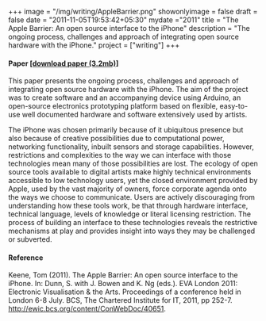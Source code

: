 +++
image = "/img/writing/AppleBarrier.png"
showonlyimage = false
draft = false
date = "2011-11-05T19:53:42+05:30"
mydate ="2011"
title = "The Apple Barrier: An open source interface to the iPhone"
description = "The ongoing process, challenges and approach of integrating open source hardware with the iPhone."
project = ["writing"]
+++

#### Paper <a href="/files/TheAppleBarrierTomKeene.pdf">[download paper (3.2mb)]</a>

This paper presents the ongoing process, challenges and approach of integrating open source hardware with the iPhone. The aim of the project was to create software and an accompanying device using Arduino, an open-source electronics prototyping platform based on flexible, easy-to- use well documented hardware and software extensively used by artists.

The iPhone was chosen primarily because of it ubiquitous presence but also because of creative possibilities due to computational power, networking functionality, inbuilt sensors and storage capabilities. However, restrictions and complexities to the way we can interface with those technologies mean many of those possibilities are lost. The ecology of open source tools available to digital artists make highly technical environments accessible to low technology users, yet the closed environment provided by Apple, used by the vast majority of owners, force corporate agenda onto the ways we choose to communicate. Users are actively discouraging from understanding how these tools work, be that through hardware interface, technical language, levels of knowledge or literal licensing restriction. The process of building an interface to these technologies reveals the restrictive mechanisms at play and provides insight into ways they may be challenged or subverted.

#### Reference

Keene, Tom (2011). The Apple Barrier: An open source interface to the iPhone. In: Dunn, S. with J. Bowen and K. Ng (eds.). EVA London 2011: Electronic Visualisation & the Arts. Proceedings of a conference held in London 6-8 July. BCS, The Chartered Institute for IT, 2011, pp 252-7.
http://ewic.bcs.org/content/ConWebDoc/40651.
